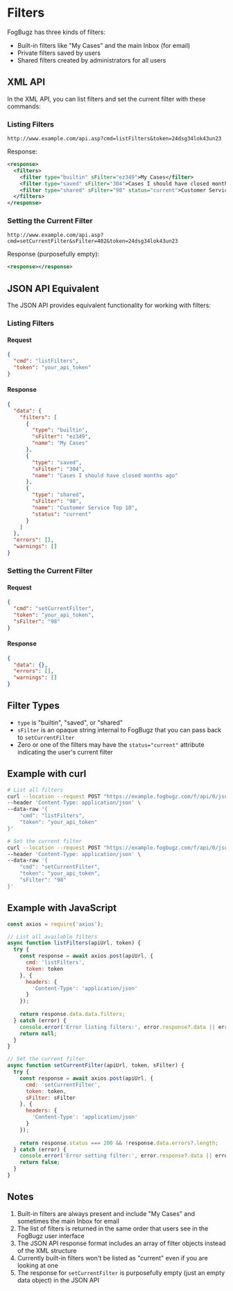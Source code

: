 # Filters

FogBugz has three kinds of filters:
- Built-in filters like "My Cases" and the main Inbox (for email)
- Private filters saved by users
- Shared filters created by administrators for all users

## XML API

In the XML API, you can list filters and set the current filter with these commands:

### Listing Filters

```
http://www.example.com/api.asp?cmd=listFilters&token=24dsg34lok43un23
```

Response:
```xml
<response>
  <filters>
    <filter type="builtin" sFilter="ez349">My Cases</filter>
    <filter type="saved" sFilter="304">Cases I should have closed months ago</filter>
    <filter type="shared" sFilter="98" status="current">Customer Service Top 10</filter>
  </filters>
</response>
```

### Setting the Current Filter

```
http://www.example.com/api.asp?cmd=setCurrentFilter&sFilter=402&token=24dsg34lok43un23
```

Response (purposefully empty):
```xml
<response></response>
```

## JSON API Equivalent

The JSON API provides equivalent functionality for working with filters:

### Listing Filters

#### Request

```json
{
  "cmd": "listFilters",
  "token": "your_api_token"
}
```

#### Response

```json
{
  "data": {
    "filters": [
      {
        "type": "builtin",
        "sFilter": "ez349",
        "name": "My Cases"
      },
      {
        "type": "saved",
        "sFilter": "304",
        "name": "Cases I should have closed months ago"
      },
      {
        "type": "shared",
        "sFilter": "98",
        "name": "Customer Service Top 10",
        "status": "current"
      }
    ]
  },
  "errors": [],
  "warnings": []
}
```

### Setting the Current Filter

#### Request

```json
{
  "cmd": "setCurrentFilter",
  "token": "your_api_token",
  "sFilter": "98"
}
```

#### Response

```json
{
  "data": {},
  "errors": [],
  "warnings": []
}
```

## Filter Types

- `type` is "builtin", "saved", or "shared"
- `sFilter` is an opaque string internal to FogBugz that you can pass back to `setCurrentFilter`
- Zero or one of the filters may have the `status="current"` attribute indicating the user's current filter

## Example with curl

```bash
# List all filters
curl --location --request POST "https://example.fogbugz.com/f/api/0/jsonapi" \
--header 'Content-Type: application/json' \
--data-raw '{
    "cmd": "listFilters",
    "token": "your_api_token"
}'

# Set the current filter
curl --location --request POST "https://example.fogbugz.com/f/api/0/jsonapi" \
--header 'Content-Type: application/json' \
--data-raw '{
    "cmd": "setCurrentFilter",
    "token": "your_api_token",
    "sFilter": "98"
}'
```

## Example with JavaScript

```javascript
const axios = require('axios');

// List all available filters
async function listFilters(apiUrl, token) {
  try {
    const response = await axios.post(apiUrl, {
      cmd: 'listFilters',
      token: token
    }, {
      headers: {
        'Content-Type': 'application/json'
      }
    });
    
    return response.data.data.filters;
  } catch (error) {
    console.error('Error listing filters:', error.response?.data || error.message);
    return null;
  }
}

// Set the current filter
async function setCurrentFilter(apiUrl, token, sFilter) {
  try {
    const response = await axios.post(apiUrl, {
      cmd: 'setCurrentFilter',
      token: token,
      sFilter: sFilter
    }, {
      headers: {
        'Content-Type': 'application/json'
      }
    });
    
    return response.status === 200 && !response.data.errors?.length;
  } catch (error) {
    console.error('Error setting filter:', error.response?.data || error.message);
    return false;
  }
}
```

## Notes

1. Built-in filters are always present and include "My Cases" and sometimes the main Inbox for email
2. The list of filters is returned in the same order that users see in the FogBugz user interface
3. The JSON API response format includes an array of filter objects instead of the XML structure
4. Currently built-in filters won't be listed as "current" even if you are looking at one
5. The response for `setCurrentFilter` is purposefully empty (just an empty data object) in the JSON API
